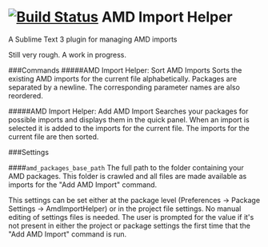 [![Build Status](https://travis-ci.org/agrc/AmdImportHelper.svg)](https://travis-ci.org/agrc/AmdImportHelper)
AMD Import Helper
=================

A Sublime Text 3 plugin for managing AMD imports

Still very rough. A work in progress.

###Commands
#####AMD Import Helper: Sort AMD Imports
Sorts the existing AMD imports for the current file alphabetically. Packages are separated by a newline. The corresponding parameter names are also reordered.

#####AMD Import Helper: Add AMD Import
Searches your packages for possible imports and displays them in the quick panel. When an import is selected it is added to the imports for the current file. The imports for the current file are then sorted.

###Settings

####`amd_packages_base_path`
The full path to the folder containing your AMD packages. This folder is crawled and all files are made available as imports for the "Add AMD Import" command.

This settings can be set either at the package level (Preferences -> Package Settings -> AmdImportHelper) or in the project file settings. No manual editing of settings files is needed. The user is prompted for the value if it's not present in either the project or package settings the first time that the "Add AMD Import" command is run.

